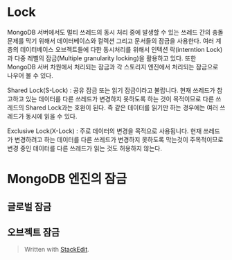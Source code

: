 # Lock

MongoDB 서버에서도 멀티 쓰레드의 동시 처리 중에 발생할 수 있는 쓰레드 간의 충돌 문제를 막기 위해서 데이터베이스와 컬렉션 그리고 문서들의 잠금을 사용한다. 여러 계층의 데이터베이스 오브젝트들에 다한 동시처리를 위해서 인텍션 락(interntion Lock)과 다중 레벨의 잠금(Multiple granularity locking)을 활용하고 있다.  또한 MongoDB 서버 차원에서 처리되는 잠금과 각 스토리지 엔진에서 처리되는 잠금으로 나우어 볼 수 있다. 

Shared Lock(S-Lock)
: 공유 잠금 또는 읽기 잠금이라고 불립니다. 현재 쓰레드가 참고하고 있는 데이터를 다른 쓰레드가 변경하지 못하도록 하는 것이 목적이므로 다른 쓰레드의 Shared Lock과는 호완이 된다. 즉 같은 데이터를 읽기만 하는 경우에는 여러 쓰레드가 동시에 읽을 수 있다. 

Exclusive Lock(X-Lock)
: 주로 데이터의 변경을 목적으로 사용됩니다. 현재 쓰레드가 변경하려고 하는 데이터를 다른 쓰레드가 변경하지 못하도록 막는것이 주목적이므로 변경 중인 데이터를 다른 쓰레드가 읽는 것도 허용하지 않는다. 

# MongoDB 엔진의 잠금

## 글로벌 잠금

## 오브젝트 잠금



> Written with [StackEdit](https://stackedit.io/).
<!--stackedit_data:
eyJoaXN0b3J5IjpbLTkwMDI2MDkxNCwxNTIyOTYxMTE2XX0=
-->